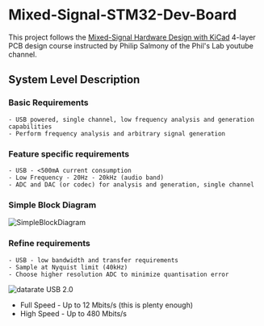 # Mixed-Signal-STM32-Dev-Board

This project follows the  [Mixed-Signal Hardware Design with KiCad](https://fedevel.com/courses/mixed-signal-hardware-design-with-kicad) 4-layer PCB design course instructed by Philip Salmony of the Phil's Lab youtube channel.  

## System Level Description
  ### Basic Requirements
    - USB powered, single channel, low frequency analysis and generation capabilities
    - Perform frequency analysis and arbitrary signal generation
  ### Feature specific requirements
    - USB - <500mA current consumption 
    - Low Frequency - 20Hz - 20kHz (audio band)
    - ADC and DAC (or codec) for analysis and generation, single channel 
  ### Simple Block Diagram  
![SimpleBlockDiagram](https://github.com/JacobParent7/Mixed-Signal-STM32-Dev-Board/assets/105901480/2797847b-17f6-4e3c-a1bc-c3d00f2641d9)
  ### Refine requirements
    - USB - low bandwidth and transfer requirements
    - Sample at Nyquist limit (40kHz)
    - Choose higher resolution ADC to minimize quantisation error
![datarate](https://github.com/JacobParent7/Mixed-Signal-STM32-Dev-Board/assets/105901480/e2f4f8e3-7ad7-4880-bcec-dd1402deb6ed)
USB 2.0
  - Full Speed - Up to 12 Mbits/s (this is plenty enough)
  - High Speed - Up to 480 Mbits/s

